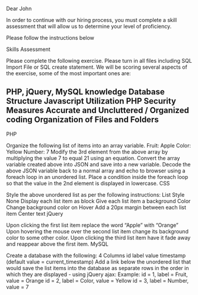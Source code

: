 Dear John
 
In order to continue with our hiring process, you must complete a skill assessment that will allow us to determine your level of proficiency.
 
Please follow the instructions below
 
Skills Assessment 

Please complete the following exercise. Please turn in all files including SQL Import File or SQL create statement. We will be scoring several aspects of the exercise, some of the most important ones are:

PHP, jQuery, MySQL knowledge
Database Structure
Javascript Utilization
PHP Security Measures
Accurate and Uncluttered / Organized coding
Organization of Files and Folders
-----------------

PHP

Organize the following list of items into an array variable.
Fruit: Apple
Color: Yellow
Number: 7
Modify the 3rd element from the above array by multiplying the value 7 to equal 21 using an equation.
Convert the array variable created above into JSON and save into a new variable.
Decode the above JSON variable back to a normal array and echo to browser using a foreach loop in an unordered list.
Place a condition inside the foreach loop so that the value in the 2nd element is displayed in lowercase.
CSS

Style the above unordered list as per the following instructions:
List Style None
Display each list item as block
Give each list item a background Color
Change background color on Hover
Add a 20px margin between each list item
Center text
jQuery

Upon clicking the first list item replace the word “Apple” with “Orange”
Upon hovering the mouse over the second list item change its background color to some other color.
Upon clicking the third list item have it fade away and reappear above the first item.
MySQL

Create a database with the following:
4 Columns
id
label
value
timestamp (default value = current_timestamp)
Add a link below the unordered list that would save the list items into the database as separate rows in the order in which they are displayed - using jQuery ajax:
Example:
id = 1, label = Fruit, value = Orange
id = 2, label = Color, value = Yellow
id = 3, label = Number, value = 7

